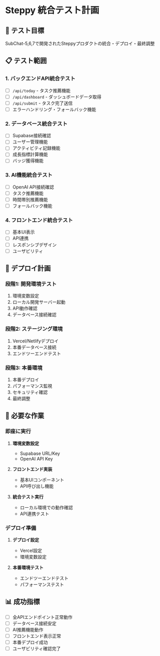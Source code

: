 # Steppy 統合テスト計画

## 🎯 テスト目標
SubChat-5,6,7で開発されたSteppyプロダクトの統合・デプロイ・最終調整

## 📋 テスト範囲

### 1. バックエンドAPI統合テスト
- [ ] `/api/today` - タスク推薦機能
- [ ] `/api/dashboard` - ダッシュボードデータ取得
- [ ] `/api/submit` - タスク完了送信
- [ ] エラーハンドリング・フォールバック機能

### 2. データベース統合テスト
- [ ] Supabase接続確認
- [ ] ユーザー管理機能
- [ ] アクティビティ記録機能
- [ ] 成長指標計算機能
- [ ] バッジ獲得機能

### 3. AI機能統合テスト
- [ ] OpenAI API接続確認
- [ ] タスク推薦機能
- [ ] 時間帯別推薦機能
- [ ] フォールバック機能

### 4. フロントエンド統合テスト
- [ ] 基本UI表示
- [ ] API連携
- [ ] レスポンシブデザイン
- [ ] ユーザビリティ

## 🚀 デプロイ計画

### 段階1: 開発環境テスト
1. 環境変数設定
2. ローカル開発サーバー起動
3. API動作確認
4. データベース接続確認

### 段階2: ステージング環境
1. Vercel/Netlifyデプロイ
2. 本番データベース接続
3. エンドツーエンドテスト

### 段階3: 本番環境
1. 本番デプロイ
2. パフォーマンス監視
3. セキュリティ確認
4. 最終調整

## 🔧 必要な作業

### 即座に実行
1. **環境変数設定**
   - Supabase URL/Key
   - OpenAI API Key
   
2. **フロントエンド実装**
   - 基本UIコンポーネント
   - API呼び出し機能
   
3. **統合テスト実行**
   - ローカル環境での動作確認
   - API連携テスト

### デプロイ準備
1. **デプロイ設定**
   - Vercel設定
   - 環境変数設定
   
2. **本番環境テスト**
   - エンドツーエンドテスト
   - パフォーマンステスト

## 📊 成功指標
- [ ] 全APIエンドポイント正常動作
- [ ] データベース接続安定
- [ ] AI推薦機能動作
- [ ] フロントエンド表示正常
- [ ] 本番デプロイ成功
- [ ] ユーザビリティ確認完了
